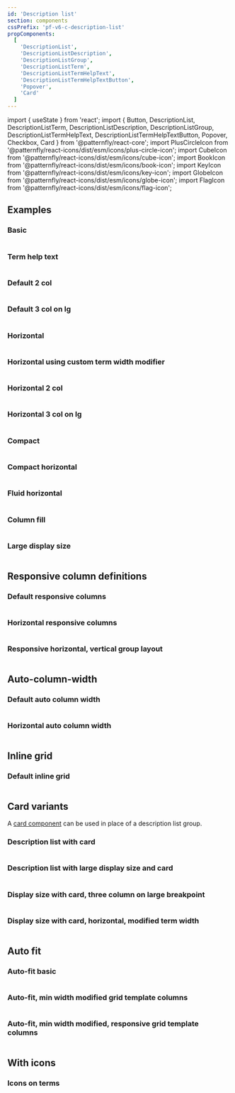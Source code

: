 ```yaml
---
id: 'Description list'
section: components
cssPrefix: 'pf-v6-c-description-list'
propComponents:
  [
    'DescriptionList',
    'DescriptionListDescription',
    'DescriptionListGroup',
    'DescriptionListTerm',
    'DescriptionListTermHelpText',
    'DescriptionListTermHelpTextButton',
    'Popover',
    'Card'
  ]
---
```


import { useState } from 'react';
import { Button, DescriptionList, DescriptionListTerm, DescriptionListDescription, DescriptionListGroup, DescriptionListTermHelpText, DescriptionListTermHelpTextButton, Popover, Checkbox, Card } from '@patternfly/react-core';
import PlusCircleIcon from '@patternfly/react-icons/dist/esm/icons/plus-circle-icon';
import CubeIcon from '@patternfly/react-icons/dist/esm/icons/cube-icon';
import BookIcon from '@patternfly/react-icons/dist/esm/icons/book-icon';
import KeyIcon from '@patternfly/react-icons/dist/esm/icons/key-icon';
import GlobeIcon from '@patternfly/react-icons/dist/esm/icons/globe-icon';
import FlagIcon from '@patternfly/react-icons/dist/esm/icons/flag-icon';

## Examples

### Basic

```ts file='./DescriptionListBasic.tsx'
```

### Term help text

```ts file='./DescriptionListWithTermHelpText.tsx'
```

### Default 2 col

```ts file='./DescriptionListDefaultTwoCol.tsx'
```

### Default 3 col on lg

```ts file='./DescriptionListDefaultThreeColLg.tsx'
```

### Horizontal

```ts file='./DescriptionListHorizontal.tsx'
```

### Horizontal using custom term width modifier

```ts file='./DescriptionListHorizontalCustomTermWidth.tsx'
```

### Horizontal 2 col

```ts file='./DescriptionListHorizontalTwoCol.tsx'
```

### Horizontal 3 col on lg

```ts file='./DescriptionListHorizontalThreeColLg.tsx'
```

### Compact

```ts file='./DescriptionListCompact.tsx'
```

### Compact horizontal

```ts file='./DescriptionListCompactHorizontal.tsx'
```

### Fluid horizontal

```ts file='./DescriptionListFluidHorizontal.tsx'
```

### Column fill

```ts file='./DescriptionListColumnFill.tsx'
```

### Large display size

```ts file='./DescriptionListWithLargeDisplaySize.tsx'
```

## Responsive column definitions

### Default responsive columns

```ts file='./DescriptionListDefaultResponsiveColumns.tsx'
```

### Horizontal responsive columns

```ts file='./DescriptionListHorizontalResponsiveColumns.tsx'
```

### Responsive horizontal, vertical group layout

```ts file='./DescriptionListResponsiveHoriVertGroup.tsx'
```

## Auto-column-width

### Default auto column width

```ts file='./DescriptionListDefaultAutoColumn.tsx'
```

### Horizontal auto column width

```ts file='./DescriptionListHorizontalAutoColumn.tsx'
```

## Inline grid

### Default inline grid

```ts file='./DescriptionListDefaultInlineGrid.tsx'
```

## Card variants

A [card component](/components/card) can be used in place of a description list group.

### Description list with card

```ts file='./DescriptionListWithCard.tsx'
```

### Description list with large display size and card

```ts file='./DescriptionListWithLargeDisplaySizeAndCard.tsx'
```

### Display size with card, three column on large breakpoint

```ts file='./DescriptionListDisplaySizeAndCardThreeColumn.tsx'
```

### Display size with card, horizontal, modified term width

```ts file='./DescriptionListDisplaySizeAndCardHorizontalTermWidth.tsx'
```

## Auto fit

### Auto-fit basic

```ts file='./DescriptionListAutoFitBasic.tsx'
```

### Auto-fit, min width modified grid template columns

```ts file='./DescriptionListAutoFitMinWidthModified.tsx'
```

### Auto-fit, min width modified, responsive grid template columns

```ts file='./DescriptionListAutoFitMinWidthResponsive.tsx'
```

## With icons

### Icons on terms

```ts file='./DescriptionListIconsOnTerms.tsx'
```
